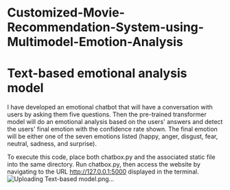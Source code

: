 # Customized-Movie-Recommendation-System-using-Multimodel-Emotion-Analysis
# Text-based emotional analysis model
I have developed an emotional chatbot that will have a conversation with users by asking them five questions. Then the pre-trained transformer model will do an emotional analysis based on the users' answers and detect the users' final emotion with the confidence rate shown. The final emotion will be either one of the seven emotions listed (happy, anger, disgust, fear, neutral, sadness, and surprise).

To execute this code, place both chatbox.py and the associated static file into the same directory. Run chatbox.py, then access the website by navigating to the URL http://127.0.0.1:5000 displayed in the terminal.
![Uploading Text-based model.png…]()
